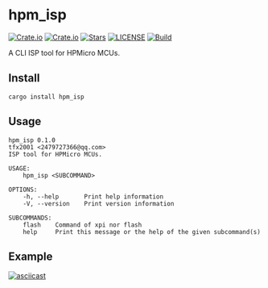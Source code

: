 # hpm_isp

[![Crate.io](https://img.shields.io/crates/v/hpm_isp)](https://crates.io/crates/hpm_isp)
[![Crate.io](https://img.shields.io/crates/d/hpm_isp)](https://crates.io/crates/hpm_isp)
[![Stars](https://img.shields.io/github/stars/tfx2001/hpm_isp)](https://github.com/tfx2001/hpm_isp)
[![LICENSE](https://img.shields.io/github/license/tfx2001/hpm_isp)](https://github.com/tfx2001/hpm_isp/blob/main/LICENSE)
[![Build](https://img.shields.io/github/workflow/status/tfx2001/hpm_isp/Build)](https://github.com/tfx2001/hpm_isp/actions/workflows/build.yml)

A CLI ISP tool for HPMicro MCUs.

## Install

```shell
cargo install hpm_isp
```

## Usage

```shell
hpm_isp 0.1.0                              
tfx2001 <2479727366@qq.com>                
ISP tool for HPMicro MCUs.                 

USAGE:
    hpm_isp <SUBCOMMAND>

OPTIONS:
    -h, --help       Print help information
    -V, --version    Print version information

SUBCOMMANDS:
    flash    Command of xpi nor flash
    help     Print this message or the help of the given subcommand(s)
```

## Example

[![asciicast](https://asciinema.org/a/489666.png)](https://asciinema.org/a/489666)
